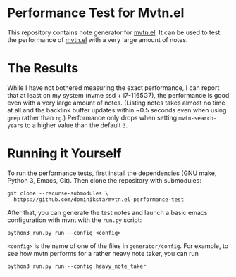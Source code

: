 # Performance Test for Mvtn.el

This repository contains note generator for
[mvtn.el](https://github.com/dominiksta/mvtn.el). It can be used to test the
performance of [mvtn.el](https://github.com/dominiksta/mvtn.el) with a very
large amount of notes.

# The Results

While I have not bothered measuring the exact performance, I can report that at
least on my system (nvme ssd + i7-1165G7), the performance is good even with a
very large amount of notes. (Listing notes takes almost no time at all and the
backlink buffer updates within ~0.5 seconds even when using `grep` rather than
`rg`.) Performance only drops when setting `mvtn-search-years` to a higher value
than the default `3`.

# Running it Yourself

To run the performance tests, first install the dependencies (GNU make, Python
3, Emacs, Git). Then clone the repository with submodules:

```
git clone --recurse-submodules \
  https://github.com/dominiksta/mvtn.el-performance-test
```

After that, you can generate the test notes and launch a basic emacs
configuration with mvnt with the `run.py` script:

```
python3 run.py run --config <config>
```

`<config>` is the name of one of the files in `generator/config`. For example,
to see how mvtn performs for a rather heavy note taker, you can run

```
python3 run.py run --config heavy_note_taker
```